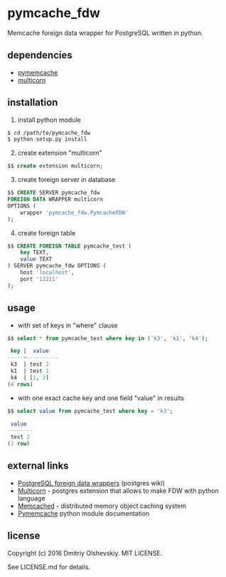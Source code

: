 pymcache\_fdw
=============

Memcache foreign data wrapper for PostgreSQL written in python.

dependencies
------------

- [pymemcache](https://pypi.python.org/pypi/pymemcache)
- [multicorn](http://multicorn.org/#idinstallation)

installation
------------

1. install python module

```bash
$ cd /path/to/pymcache_fdw
$ python setup.py install
```

2. create extension "multicorn"

```sql
$$ create extension multicorn;
```

3. create foreign server in database

```sql
$$ CREATE SERVER pymcache_fdw
FOREIGN DATA WRAPPER multicorn
OPTIONS (
    wrapper 'pymcache_fdw.PymcacheFDW'
);
```

4. create foreign table

```sql
$$ CREATE FOREIGN TABLE pymcache_test (
    key TEXT,
    value TEXT
) SERVER pymcache_fdw OPTIONS (
    host 'localhost',
    port '11211'
);
```

usage
-----

- with set of keys in "where" clause

```sql
$$ select * from pymcache_test where key in ('k3', 'k1', 'k4');

 key |  value
-----+----------
 k3  | test 2
 k1  | test 1
 k4  | [1, 2]
(4 rows)
```

- with one exact cache key and one field "value" in results

```sql
$$ select value from pymcache_test where key = 'k3';

 value
--------
 test 2
(1 row)
```

external links
--------------

- [PostgreSQL foreign data wrappers](https://wiki.postgresql.org/wiki/Foreign_data_wrappers) (postgres wiki)
- [Multicorn](http://multicorn.org) - postgres extension that allows to make FDW with python language
- [Memcached](https://memcached.org) - distributed memory object caching system
- [Pymemcache](https://pymemcache.readthedocs.io/en/latest) python module documentation

license
-------

Copyright (c) 2016 Dmitriy Olshevskiy. MIT LICENSE.

See LICENSE.md for details.
